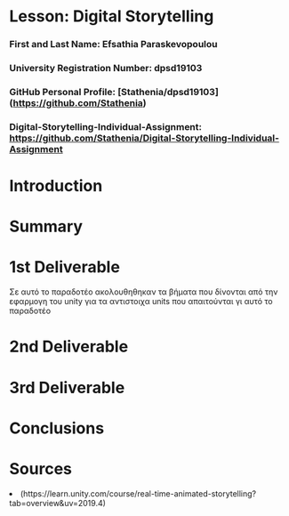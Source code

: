 # Lesson: Digital Storytelling

### First and Last Name: Efsathia Paraskevopoulou 
### University Registration Number: dpsd19103
### GitHub Personal Profile: [Stathenia/dpsd19103] (https://github.com/Stathenia)
### Digital-Storytelling-Individual-Assignment:  https://github.com/Stathenia/Digital-Storytelling-Individual-Assignment

# Introduction



# Summary


# 1st Deliverable
</p> Σε αυτό το παραδοτέο ακολουθηθηκαν τα βήματα που δίνονται από την εφαρμογη του unity για τα αντιστοιχα units που απαιτούνται γι αυτό το παραδοτέο </p>


# 2nd Deliverable


# 3rd Deliverable 


# Conclusions


# Sources
<li> (https://learn.unity.com/course/real-time-animated-storytelling?tab=overview&uv=2019.4) </li>
